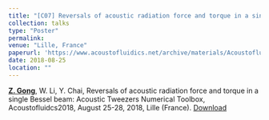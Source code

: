 ```yaml
---
title: "[C07] Reversals of acoustic radiation force and torque in a single Bessel beam: Acoustic Tweezers Numerical Toolbox"
collection: talks
type: "Poster"
permalink: 
venue: "Lille, France"
paperurl: 'https://www.acoustofluidics.net/archive/materials/Acoustofluidics_2018_Materials.pdf'
date: 2018-08-25
location: ""
---
```


<u><b>Z. Gong</b></u>, W. Li, Y. Chai, Reversals of acoustic radiation force and torque in a single Bessel beam: Acoustic Tweezers Numerical Toolbox, Acoustofluidcs2018, August 25-28, 2018, Lille (France). [Download](https://github.com/ZhixiongGONG/AcousticsX.com/blob/a0a86dd8e7d2e9d318b7b19293e48af8cc15c409/files/Gong_poster_C07.pdf)
